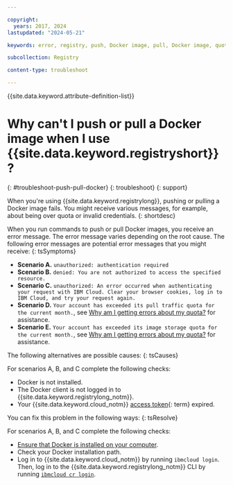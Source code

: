 ```yaml
---

copyright:
  years: 2017, 2024
lastupdated: "2024-05-21"

keywords: error, registry, push, Docker image, pull, Docker image, quota, pricing plan, pull traffic, storage quota

subcollection: Registry

content-type: troubleshoot

---
```


{{site.data.keyword.attribute-definition-list}}

# Why can't I push or pull a Docker image when I use {{site.data.keyword.registryshort}}?
{: #troubleshoot-push-pull-docker}
{: troubleshoot}
{: support}

When you're using {{site.data.keyword.registrylong}}, pushing or pulling a Docker image fails. You might receive various messages, for example, about being over quota or invalid credentials.
{: shortdesc}

When you run commands to push or pull Docker images, you receive an error message. The error message varies depending on the root cause. The following error messages are potential error messages that you might receive:
{: tsSymptoms}

- **Scenario A.** `unauthorized: authentication required`
- **Scenario B.** `denied: You are not authorized to access the specified resource.`
- **Scenario C.** `unauthorized: An error occurred when authenticating your request with IBM Cloud. Clear your browser cookies, log in to IBM Cloud, and try your request again.`
- **Scenario D.** `Your account has exceeded its pull traffic quota for the current month.`, see [Why am I getting errors about my quota?](/docs/Registry?topic=Registry-troubleshoot-quota) for assistance.
- **Scenario E.** `Your account has exceeded its image storage quota for the current month.`, see [Why am I getting errors about my quota?](/docs/Registry?topic=Registry-troubleshoot-quota) for assistance.

The following alternatives are possible causes:
{: tsCauses}

For scenarios A, B, and C complete the following checks:

- Docker is not installed.
- The Docker client is not logged in to {{site.data.keyword.registrylong_notm}}.
- Your {{site.data.keyword.cloud_notm}} [access token](#x2113001){: term} expired.

You can fix this problem in the following ways:
{: tsResolve}

For scenarios A, B, and C complete the following checks:

- [Ensure that Docker is installed on your computer](/docs/Registry?topic=Registry-getting-started#gs_registry_cli_install).
- Check your Docker installation path.
- Log in to {{site.data.keyword.cloud_notm}} by running `ibmcloud login`. Then, log in to the {{site.data.keyword.registrylong_notm}} CLI by running [`ibmcloud cr login`](/docs/Registry?topic=Registry-containerregcli#bx_cr_login).
